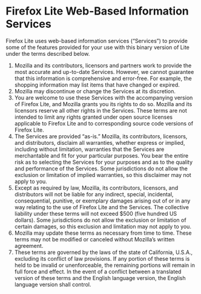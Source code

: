 # Firefox Lite Web-Based Information Services

Firefox Lite uses web-based information services (“Services”) to provide some of the features provided for your use with this binary version of Lite under the terms described below. 

1. Mozilla and its contributors, licensors and partners work to provide the most accurate and up-to-date Services. However, we cannot guarantee that this information is comprehensive and error-free. For example, the shopping information may list items that have changed or expired. 
2. Mozilla may discontinue or change the Services at its discretion.
3. You are welcome to use these Services with the accompanying version of Firefox Lite, and Mozilla grants you its rights to do so. Mozilla and its licensors reserve all other rights in the Services. These terms are not intended to limit any rights granted under open source licenses applicable to Firefox Lite and to corresponding source code versions of Firefox Lite.
4. The Services are provided “as-is.” Mozilla, its contributors, licensors, and distributors, disclaim all warranties, whether express or implied, including without limitation, warranties that the Services are merchantable and fit for your particular purposes. You bear the entire risk as to selecting the Services for your purposes and as to the quality and performance of the Services. Some jurisdictions do not allow the exclusion or limitation of implied warranties, so this disclaimer may not apply to you.
5. Except as required by law, Mozilla, its contributors, licensors, and distributors will not be liable for any indirect, special, incidental, consequential, punitive, or exemplary damages arising out of or in any way relating to the use of Firefox Lite and the Services. The collective liability under these terms will not exceed $500 (five hundred US dollars). Some jurisdictions do not allow the exclusion or limitation of certain damages, so this exclusion and limitation may not apply to you.
6. Mozilla may update these terms as necessary from time to time. These terms may not be modified or canceled without Mozilla’s written agreement.
7. These terms are governed by the laws of the state of California, U.S.A., excluding its conflict of law provisions. If any portion of these terms is held to be invalid or unenforceable, the remaining portions will remain in full force and effect. In the event of a conflict between a translated version of these terms and the English language version, the English language version shall control.

